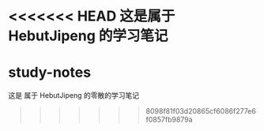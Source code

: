 <<<<<<< HEAD
这是属于 HebutJipeng 的学习笔记
=======
# study-notes
这是 属于 HebutJipeng 的零散的学习笔记
>>>>>>> 8098f81f03d20865cf6086f277e6f0857fb9879a
